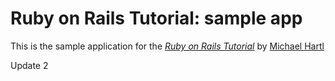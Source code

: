 # Ruby on Rails Tutorial: sample app

This is the sample application for
the [*Ruby on Rails Tutorial*](http://railstutorial.org/)
by [Michael Hartl](http://michaelhartl.com/)

Update 2
